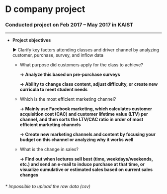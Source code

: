 
# D company project 
### Conducted project on Feb 2017 – May 2017 in KAIST
--- 


* **Project objectives**

  ▶ Clarify key factors attending classes and driver channel by analyzing customer, purchase, survey, and inflow data
  
     

   * What purpose did customers apply for the class to achieve?
        
        **→ Analyze this based on pre-purchase surveys**
        
        **→ Ability to change class content, adjust difficulty, or create new curricula to meet student needs**

    * Which is the most efficient marketing channel?
     
        **→ Mainly use Facebook marketing, which calculates customer acquisition cost (CAC) and customer lifetime value (LTV) per channel, and then sorts the LTV/CAC ratio in order of most efficient marketing channels**
       
       **→ Create new marketing channels and content by focusing your budget on this channel or analyzing why it works well**

    * What is the change in sales?
      
        **→ Find out when lectures sell best (time, weekdays/weekends, etc.) and send an e-mail to induce purchase at that time, or visualize cumulative or estimated sales based on current sales changes**


###### * Impossible to upload the raw data (csv)

